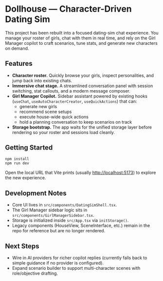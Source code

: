 # Dollhouse — Character-Driven Dating Sim

This project has been rebuilt into a focused dating-sim chat experience.
You manage your roster of girls, chat with them in real time, and rely on
the Girl Manager copilot to craft scenarios, tune stats, and generate new
characters on demand.

## Features

- **Character roster.** Quickly browse your girls, inspect personalities, and jump back into existing chats.
- **Immersive chat stage.** A streamlined conversation panel with session switching, stat callouts, and a modern message composer.
- **Girl Manager Copilot.** Sidebar assistant powered by existing hooks (`useChat`, `useAutoCharacterCreator`, `useQuickActions`) that can:
	- generate new girls
	- recommend scene setups
	- execute house-wide quick actions
	- hold a planning conversation to keep scenarios on track
- **Storage bootstrap.** The app waits for the unified storage layer before rendering so your roster and sessions load cleanly.

## Getting Started

```powershell
npm install
npm run dev
```

Open the local URL that Vite prints (usually <http://localhost:5173>) to explore the new experience.

## Development Notes

- Core UI lives in `src/components/DatingSimShell.tsx`.
- The Girl Manager sidebar logic sits in `src/components/GirlManagerSidebar.tsx`.
- Storage is initialized inside `src/App.tsx` via `initStorage()`.
- Legacy components (HouseView, SceneInterface, etc.) remain in the repo for reference but are no longer rendered.

## Next Steps

- Wire in AI providers for richer copilot replies (currently falls back to simple guidance if no provider is configured).
- Expand scenario builder to support multi-character scenes with role/objective drafting.
